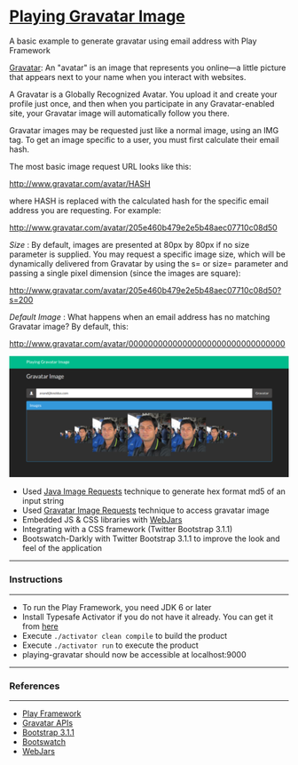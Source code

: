# [Playing Gravatar Image](https://github.com/knoldus/playing-gravatar)
A basic example to generate gravatar using email address with Play Framework

[Gravatar](https://en.gravatar.com/support/what-is-gravatar/): An "avatar" is an image that represents you online—a little picture that appears next to your name when you interact with websites.

A Gravatar is a Globally Recognized Avatar. You upload it and create your profile just once, and then when you participate in any Gravatar-enabled site, your Gravatar image will automatically follow you there.

Gravatar images may be requested just like a normal image, using an IMG tag. To get an image specific to a user, you must first calculate their email hash.

The most basic image request URL looks like this:

http://www.gravatar.com/avatar/HASH

where HASH is replaced with the calculated hash for the specific email address you are requesting. For example:

http://www.gravatar.com/avatar/205e460b479e2e5b48aec07710c08d50

*Size* : By default, images are presented at 80px by 80px if no size parameter is supplied. You may request a specific image size, which will be dynamically delivered from Gravatar by using the s= or size= parameter and passing a single pixel dimension (since the images are square):

http://www.gravatar.com/avatar/205e460b479e2e5b48aec07710c08d50?s=200

*Default Image* : What happens when an email address has no matching Gravatar image? By default, this:

http://www.gravatar.com/avatar/00000000000000000000000000000000

![alt tag](/public/images/gravatar.png)

- Used [Java Image Requests](https://en.gravatar.com/site/implement/images/) technique to generate hex format md5 of an input string
- Used [Gravatar Image Requests](https://en.gravatar.com/site/implement/images/) technique to access gravatar image
- Embedded JS & CSS libraries with [WebJars](http://www.webjars.org/)
- Integrating with a CSS framework (Twitter Bootstrap 3.1.1)
- Bootswatch-Darkly with Twitter Bootstrap 3.1.1 to improve the look and feel of the application

-----------------------------------------------------------------------
### Instructions
-----------------------------------------------------------------------
* To run the Play Framework, you need JDK 6 or later
* Install Typesafe Activator if you do not have it already. You can get it from [here](http://www.playframework.com/download) 
* Execute `./activator clean compile` to build the product
* Execute `./activator run` to execute the product
* playing-gravatar should now be accessible at localhost:9000

-----------------------------------------------------------------------
### References
-----------------------------------------------------------------------
* [Play Framework](http://www.playframework.com/)
* [Gravatar APIs](https://en.gravatar.com/site/implement/)
* [Bootstrap 3.1.1](http://getbootstrap.com/css/)
* [Bootswatch](http://bootswatch.com/darkly/)
* [WebJars](http://www.webjars.org/)

